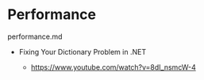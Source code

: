 # Performance

performance.md

*	Fixing Your Dictionary Problem in .NET
    
	*	https://www.youtube.com/watch?v=8dI_nsmcW-4

